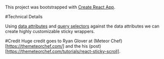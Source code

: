 This project was bootstrapped with [Create React App](https://github.com/facebookincubator/create-react-app).

#Technical Details

Using [data attributes](https://developer.mozilla.org/en-US/docs/Learn/HTML/Howto/Use_data_attributes) and [query selectors](https://developer.mozilla.org/en-US/docs/Web/API/Document/querySelector) against the data attributes we can create highly customizable sticky wrappers.

#Credit
Huge credit goes to Ryan Glover at (Meteor Chef)[https://themeteorchef.com/] and the his (post)[https://themeteorchef.com/tutorials/react-sticky-scroll].
